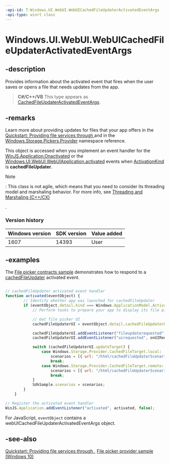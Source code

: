 ```yaml
---
-api-id: T:Windows.UI.WebUI.WebUICachedFileUpdaterActivatedEventArgs
-api-type: winrt class
---
```


<!-- Class syntax.
public class WebUICachedFileUpdaterActivatedEventArgs : Windows.ApplicationModel.Activation.IActivatedEventArgs, Windows.ApplicationModel.Activation.IActivatedEventArgsWithUser, Windows.ApplicationModel.Activation.ICachedFileUpdaterActivatedEventArgs, Windows.UI.WebUI.IActivatedEventArgsDeferral
-->

# Windows.UI.WebUI.WebUICachedFileUpdaterActivatedEventArgs

## -description

Provides information about the activated event that fires when the user saves or opens a file that needs updates from the app.

> **C#/C++/VB**
> This type appears as [CachedFileUpdaterActivatedEventArgs](../windows.applicationmodel.activation/cachedfileupdateractivatedeventargs.md).

## -remarks

Learn more about providing updates for files that your app offers in the [Quickstart: Providing file services through ](https://msdn.microsoft.com/library/3a348fea-c4b3-4847-a350-a41a69441c00) and in the [Windows.Storage.Pickers.Provider](../windows.storage.pickers.provider/windows_storage_pickers_provider.md) namespace reference.

This object is accessed when you implement an event handler for the [WinJS.Application.Onactivated](https://msdn.microsoft.com/library/8b1cf913-a914-47d1-a690-bc3f0931e9d4) or the [Windows.UI.WebUI.WebUIApplication.activated](webuiapplication_activated.md) events when [ActivationKind](../windows.applicationmodel.activation/activationkind.md) is **cachedFileUpdater**.

> [!NOTE]
> : This class is not agile, which means that you need to consider its threading model and marshaling behavior. For more info, see [Threading and Marshaling (C++/CX)](https://go.microsoft.com/fwlink/p/?linkid=258275)
<!--[jjacks - removed this link (https://go.microsoft.com/fwlink/p/?linkid=258277 404->http://msdn.microsoft.com/library/windows/apps/jj157115.aspx) because it doesn't work] and Using Windows Runtime objects in a multithreaded environment (.NET)-->
.

### Version history

| Windows version | SDK version | Value added |
| -- | -- | -- |
| 1607 | 14393 | User |

## -examples

The [File picker contracts sample](https://go.microsoft.com/fwlink/p/?linkid=231536) demonstrates how to respond to a [cachedFileUpdater](../windows.applicationmodel.activation/activationkind.md) activated event.

```javascript

// cachedFileUpdater activated event handler
function activated(eventObject) {
        // Identify whether app was launched for cachedFileUpdater
        if (eventObject.detail.kind === Windows.ApplicationModel.Activation.ActivationKind.cachedFileUpdater) {
            // Perform tasks to prepare your app to display its file picker page

            // Get file picker UI
            cachedFileUpdaterUI = eventObject.detail.cachedFileUpdaterUI;

            cachedFileUpdaterUI.addEventListener("fileupdaterequested", onFileUpdateRequest);
            cachedFileUpdaterUI.addEventListener("uirequested", onUIRequested);

            switch (cachedFileUpdaterUI.updateTarget) {
                case Windows.Storage.Provider.CachedFileTarget.local:
                    scenarios = [{ url: "/html/cachedFileUpdaterScenario1.html", title: "Get latest version" }];
                    break;
                case Windows.Storage.Provider.CachedFileTarget.remote:
                    scenarios = [{ url: "/html/cachedFileUpdaterScenario2.html", title: "Remote file update" }];
                    break;
            }
            SdkSample.scenarios = scenarios;
        }
    }

// Register the activated event handler
WinJS.Application.addEventListener("activated", activated, false);
```

For JavaScript, `eventObject` contains a webUICachedFileUpdaterActivatedEventArgs object.

## -see-also

[Quickstart: Providing file services through ](https://msdn.microsoft.com/library/3a348fea-c4b3-4847-a350-a41a69441c00), [File picker provider sample (Windows 10)](https://go.microsoft.com/fwlink/p/?LinkId=620543)

